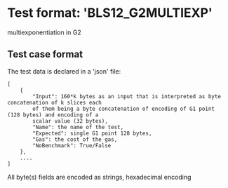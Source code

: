 # Test format:  'BLS12_G2MULTIEXP'

multiexponentiation in G2

## Test case format

The test data is declared in a 'json' file:

```
[
    {
        "Input": 160*k bytes as an input that is interpreted as byte concatenation of k slices each
        of them being a byte concatenation of encoding of G1 point (128 bytes) and encoding of a
        scalar value (32 bytes),
        "Name": the name of the test,
        "Expected": single G1 point 128 bytes,
        "Gas": the cost of the gas,
        "NoBenchmark": True/False
    },
    ....
]
```

All byte(s) fields are encoded as strings, hexadecimal encoding
